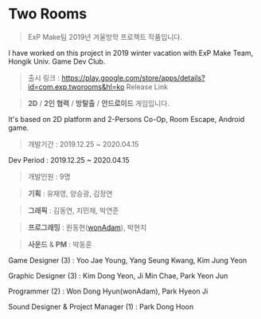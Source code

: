 # Two Rooms

> ExP Make팀 2019년 겨울방학 프로젝트 작품입니다.

I have worked on this project in 2019 winter vacation with ExP Make Team, Hongik Univ. Game Dev Club.

> 출시 링크 : https://play.google.com/store/apps/details?id=com.exp.tworooms&hl=ko
Release Link


> **2D** / **2인 협력** / **방탈출** / **안드로이드** 게임입니다.

It's based on 2D platform and 2-Persons Co-Op, Room Escape, Android game. 




> 개발기간 : 2019.12.25 ~ 2020.04.15

Dev Period : 2019.12.25 ~ 2020.04.15




> 개발인원 : 9명

> **기획** : 유재영, 양승광, 김정연

> **그래픽** : 김동연, 지민채, 박연준

> **프로그래밍** : 원동현([wonAdam](https://github.com/wonAdam)), 박현지

> **사운드** & **PM** : 박동훈




Game Designer (3) : Yoo Jae Young, Yang Seung Kwang, Kim Jung Yeon

Graphic Designer (3) : Kim Dong Yeon, Ji Min Chae, Park Yeon Jun

Programmer (2) : Won Dong Hyun(wonAdam), Park Hyeon Ji

Sound Designer & Project Manager (1) : Park Dong Hoon
